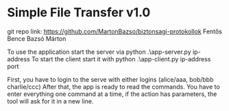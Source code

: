 # Simple File Transfer v1.0

git repo link:
https://github.com/MartonBazso/biztonsagi-protokollok
Fentős Bence
Bazsó Márton

To use the application start the server via python .\app-server.py ip-address
To start the client start it with python .\app-client.py ip-address port

First, you have to login to the serve with either logins (alice/aaa, bob/bbb charlie/ccc)
After that, the app is ready to read the commands.
You have to enter everything one command at a time, if the action has parameters, the tool will ask for it in a new line.
